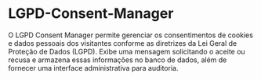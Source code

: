 # LGPD-Consent-Manager
O LGPD Consent Manager permite gerenciar os consentimentos de cookies e dados pessoais dos visitantes conforme as diretrizes da Lei Geral de Proteção de Dados (LGPD). Exibe uma mensagem solicitando o aceite ou recusa e armazena essas informações no banco de dados, além de fornecer uma interface administrativa para auditoria.
